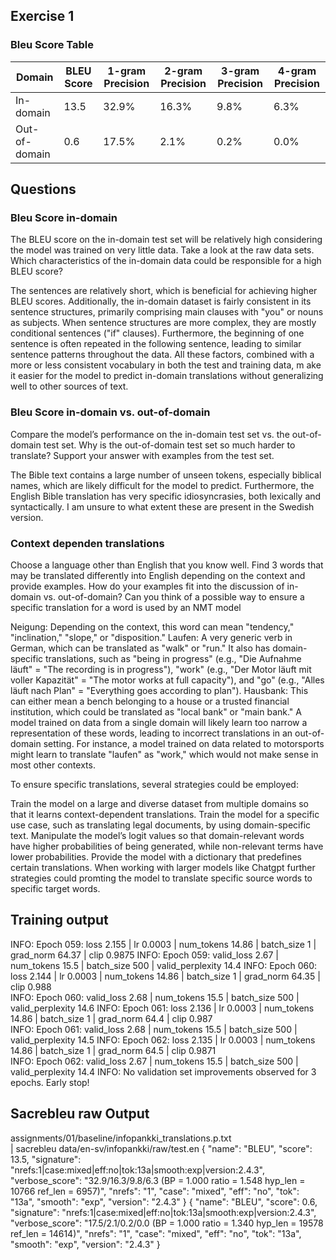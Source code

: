 ## Exercise 1 
### Bleu Score Table

| Domain       | BLEU Score | 1-gram Precision | 2-gram Precision | 3-gram Precision | 4-gram Precision |
|--------------|------------|------------------|------------------|------------------|------------------|
| In-domain    | 13.5       | 32.9%            | 16.3%            | 9.8%             | 6.3%             |
| Out-of-domain| 0.6        | 17.5%            | 2.1%             | 0.2%             | 0.0%             |

## Questions 
### Bleu Score in-domain
The BLEU score on the in-domain test set will be relatively high considering the model
was trained on very little data. Take a look at the raw data sets. Which characteristics of
the in-domain data could be responsible for a high BLEU score?

The sentences are relatively short, which is beneficial for achieving higher BLEU scores. 
Additionally, the in-domain dataset is fairly consistent in its sentence structures, primarily comprising main clauses 
with "you" or nouns as subjects. When sentence structures are more complex, 
they are mostly conditional sentences ("if" clauses). Furthermore, the beginning of one sentence is often repeated in 
the following sentence, leading to similar sentence patterns throughout the data. All these factors, 
combined with a more or less consistent vocabulary in both the test and training data, m
ake it easier for the model to predict in-domain translations without generalizing well to other sources of text.

### Bleu Score in-domain vs. out-of-domain
Compare the model’s performance on the in-domain test set vs. the out-of-domain test
set. Why is the out-of-domain test set so much harder to translate? Support your answer
with examples from the test set.

The Bible text contains a large number of unseen tokens, especially biblical names, 
which are likely difficult for the model to predict. Furthermore, the English Bible translation has 
very specific idiosyncrasies, both lexically and syntactically. I am unsure to what extent these are present in the Swedish version.


### Context dependen translations
Choose a language other than English that you know well. Find 3 words that may be
translated differently into English depending on the context and provide examples. How
do your examples fit into the discussion of in-domain vs. out-of-domain? Can you think
of a possible way to ensure a specific translation for a word is used by an NMT model


Neigung: Depending on the context, this word can mean "tendency," "inclination," "slope," or "disposition."
Laufen: A very generic verb in German, which can be translated as "walk" or "run." It also has domain-specific translations, such as "being in progress" (e.g., "Die Aufnahme läuft" = "The recording is in progress"), "work" (e.g., "Der Motor läuft mit voller Kapazität" = "The motor works at full capacity"), and "go" (e.g., "Alles läuft nach Plan" = "Everything goes according to plan").
Hausbank: This can either mean a bench belonging to a house or a trusted financial institution, which could be translated as "local bank" or "main bank."
A model trained on data from a single domain will likely learn too narrow a representation of these words, leading to incorrect translations in an out-of-domain setting. For instance, a model trained on data related to motorsports might learn to translate "laufen" as "work," which would not make sense in most other contexts.

To ensure specific translations, several strategies could be employed:

Train the model on a large and diverse dataset from multiple domains so that it learns context-dependent translations.
Train the model for a specific use case, such as translating legal documents, by using domain-specific text.
Manipulate the model’s logit values so that domain-relevant words have higher probabilities of being generated, while non-relevant terms have lower probabilities.
Provide the model with a dictionary that predefines certain translations.
When working with larger models like Chatgpt further strategies could promting the model to translate specific source words to specific target words. 

## Training output 
INFO: Epoch 059: loss 2.155 | lr 0.0003 | num_tokens 14.86 | batch_size 1 | grad_norm 64.37 | clip 0.9875 
INFO: Epoch 059: valid_loss 2.67 | num_tokens 15.5 | batch_size 500 | valid_perplexity 14.4
INFO: Epoch 060: loss 2.144 | lr 0.0003 | num_tokens 14.86 | batch_size 1 | grad_norm 64.35 | clip 0.988                                                                                                                 
INFO: Epoch 060: valid_loss 2.68 | num_tokens 15.5 | batch_size 500 | valid_perplexity 14.6
INFO: Epoch 061: loss 2.136 | lr 0.0003 | num_tokens 14.86 | batch_size 1 | grad_norm 64.4 | clip 0.987                                                                                                                          
INFO: Epoch 061: valid_loss 2.68 | num_tokens 15.5 | batch_size 500 | valid_perplexity 14.5
INFO: Epoch 062: loss 2.135 | lr 0.0003 | num_tokens 14.86 | batch_size 1 | grad_norm 64.5 | clip 0.9871                                                                                                                         
INFO: Epoch 062: valid_loss 2.67 | num_tokens 15.5 | batch_size 500 | valid_perplexity 14.4
INFO: No validation set improvements observed for 3 epochs. Early stop!

## Sacrebleu  raw  Output 
assignments/01/baseline/infopankki_translations.p.txt \
| sacrebleu data/en-sv/infopankki/raw/test.en
{
 "name": "BLEU",
 "score": 13.5,
 "signature": "nrefs:1|case:mixed|eff:no|tok:13a|smooth:exp|version:2.4.3",
 "verbose_score": "32.9/16.3/9.8/6.3 (BP = 1.000 ratio = 1.548 hyp_len = 10766 ref_len = 6957)",
 "nrefs": "1",
 "case": "mixed",
 "eff": "no",
 "tok": "13a",
 "smooth": "exp",
 "version": "2.4.3"
}
{
 "name": "BLEU",
 "score": 0.6,
 "signature": "nrefs:1|case:mixed|eff:no|tok:13a|smooth:exp|version:2.4.3",
 "verbose_score": "17.5/2.1/0.2/0.0 (BP = 1.000 ratio = 1.340 hyp_len = 19578 ref_len = 14614)",
 "nrefs": "1",
 "case": "mixed",
 "eff": "no",
 "tok": "13a",
 "smooth": "exp",
 "version": "2.4.3"
}
